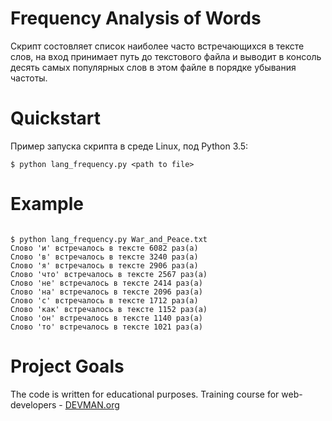 # Frequency Analysis of Words

Скрипт состовляет список наиболее часто встречающихся в тексте слов, на вход принимает путь до текстового файла и выводит в консоль десять самых популярных слов в этом файле в порядке убывания частоты.


# Quickstart

Пример запуска скрипта в среде Linux, под Python 3.5:

```#!bash
$ python lang_frequency.py <path to file>
```
# Example

```#!bash

$ python lang_frequency.py War_and_Peace.txt
Слово 'и' встречалось в тексте 6082 раз(а)
Слово 'в' встречалось в тексте 3240 раз(а)
Слово 'я' встречалось в тексте 2906 раз(а)
Слово 'что' встречалось в тексте 2567 раз(а)
Слово 'не' встречалось в тексте 2414 раз(а)
Слово 'на' встречалось в тексте 2096 раз(а)
Слово 'с' встречалось в тексте 1712 раз(а)
Слово 'как' встречалось в тексте 1152 раз(а)
Слово 'он' встречалось в тексте 1140 раз(а)
Слово 'то' встречалось в тексте 1021 раз(а)

```


# Project Goals

The code is written for educational purposes. Training course for web-developers - [DEVMAN.org](https://devman.org)
